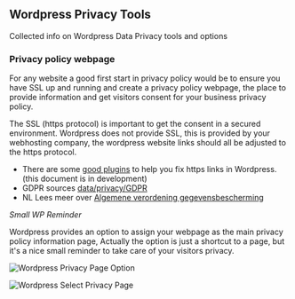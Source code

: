 ## Wordpress Privacy Tools

Collected info on Wordpress Data Privacy tools and options

### Privacy policy webpage
For any website a good first start in privacy policy would be to ensure you have SSL up and running and create a privacy policy webpage, the place to provide information and get visitors consent for your business privacy policy.

The SSL (https protocol) is important to get the consent in a secured environment. Wordpress does not provide SSL, this is provided by your webhosting company, the wordpress website links should all be adjusted to the https protocol. 

- There are some [good plugins](https://github.com/webbouwer/wp-plugins/#privacy) to help you fix https links in Wordpress.
(this document is in development) 
- GDPR sources [data/privacy/GDPR](https://github.com/webbouwer/boilerplates/tree/master/data/privacy/GDPR#sources-en)
- NL Lees meer over [Algemene verordening gegevensbescherming](https://github.com/webbouwer/boilerplates/tree/master/data/privacy/GDPR)

*Small WP Reminder*

Wordpress provides an option to assign your webpage as the main privacy policy information page, 
Actually the option is just a shortcut to a page, but it's a nice small reminder to take care of your visitors privacy.

![Wordpress Privacy Page Option](https://github.com/webbouwer/boilerplates/blob/master/data/privacy/tools/media/Schermafbeelding%202018-05-29%20om%2007.38.10.png)


![Wordpress Select Privacy Page](https://github.com/webbouwer/boilerplates/blob/master/data/privacy/tools/media/Schermafbeelding%202018-05-29%20om%2007.50.35.png)
